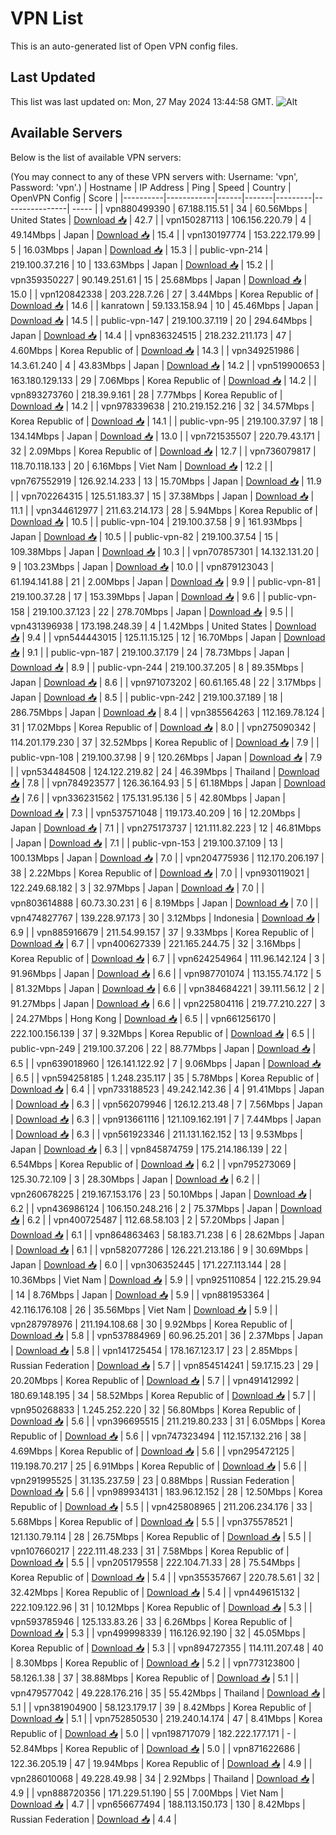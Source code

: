 # VPN List

This is an auto-generated list of Open VPN config files.

## Last Updated

This list was last updated on: Mon, 27 May 2024 13:44:58 GMT.
![Alt](https://repobeats.axiom.co/api/embed/186b98318ef1479477931607c1ad7d823f12451f.svg "Repobeats analytics image")

## Available Servers

Below is the list of available VPN servers:

(You may connect to any of these VPN servers with: Username: 'vpn', Password: 'vpn'.)
| Hostname | IP Address | Ping | Speed | Country | OpenVPN Config | Score |
|----------|------------|------|-------|---------|----------------| ----- |
| vpn880499390 | 67.188.115.51 | 34 | 60.56Mbps | United States | [Download 📥](./configs/server_0_US.ovpn) | 42.7 |
| vpn150287113 | 106.156.220.79 | 4 | 49.14Mbps | Japan | [Download 📥](./configs/server_1_JP.ovpn) | 15.4 |
| vpn130197774 | 153.222.179.99 | 5 | 16.03Mbps | Japan | [Download 📥](./configs/server_2_JP.ovpn) | 15.3 |
| public-vpn-214 | 219.100.37.216 | 10 | 133.63Mbps | Japan | [Download 📥](./configs/server_3_JP.ovpn) | 15.2 |
| vpn359350227 | 90.149.251.61 | 15 | 25.68Mbps | Japan | [Download 📥](./configs/server_4_JP.ovpn) | 15.0 |
| vpn120842338 | 203.228.7.26 | 27 | 3.44Mbps | Korea Republic of | [Download 📥](./configs/server_5_KR.ovpn) | 14.6 |
| kanratown | 59.133.158.94 | 10 | 45.46Mbps | Japan | [Download 📥](./configs/server_6_JP.ovpn) | 14.5 |
| public-vpn-147 | 219.100.37.119 | 20 | 294.64Mbps | Japan | [Download 📥](./configs/server_7_JP.ovpn) | 14.4 |
| vpn836324515 | 218.232.211.173 | 47 | 4.60Mbps | Korea Republic of | [Download 📥](./configs/server_8_KR.ovpn) | 14.3 |
| vpn349251986 | 14.3.61.240 | 4 | 43.83Mbps | Japan | [Download 📥](./configs/server_9_JP.ovpn) | 14.2 |
| vpn519900653 | 163.180.129.133 | 29 | 7.06Mbps | Korea Republic of | [Download 📥](./configs/server_10_KR.ovpn) | 14.2 |
| vpn893273760 | 218.39.9.161 | 28 | 7.77Mbps | Korea Republic of | [Download 📥](./configs/server_11_KR.ovpn) | 14.2 |
| vpn978339638 | 210.219.152.216 | 32 | 34.57Mbps | Korea Republic of | [Download 📥](./configs/server_12_KR.ovpn) | 14.1 |
| public-vpn-95 | 219.100.37.97 | 18 | 134.14Mbps | Japan | [Download 📥](./configs/server_13_JP.ovpn) | 13.0 |
| vpn721535507 | 220.79.43.171 | 32 | 2.09Mbps | Korea Republic of | [Download 📥](./configs/server_14_KR.ovpn) | 12.7 |
| vpn736079817 | 118.70.118.133 | 20 | 6.16Mbps | Viet Nam | [Download 📥](./configs/server_15_VN.ovpn) | 12.2 |
| vpn767552919 | 126.92.14.233 | 13 | 15.70Mbps | Japan | [Download 📥](./configs/server_16_JP.ovpn) | 11.9 |
| vpn702264315 | 125.51.183.37 | 15 | 37.38Mbps | Japan | [Download 📥](./configs/server_17_JP.ovpn) | 11.1 |
| vpn344612977 | 211.63.214.173 | 28 | 5.94Mbps | Korea Republic of | [Download 📥](./configs/server_18_KR.ovpn) | 10.5 |
| public-vpn-104 | 219.100.37.58 | 9 | 161.93Mbps | Japan | [Download 📥](./configs/server_19_JP.ovpn) | 10.5 |
| public-vpn-82 | 219.100.37.54 | 15 | 109.38Mbps | Japan | [Download 📥](./configs/server_20_JP.ovpn) | 10.3 |
| vpn707857301 | 14.132.131.20 | 9 | 103.23Mbps | Japan | [Download 📥](./configs/server_21_JP.ovpn) | 10.0 |
| vpn879123043 | 61.194.141.88 | 21 | 2.00Mbps | Japan | [Download 📥](./configs/server_22_JP.ovpn) | 9.9 |
| public-vpn-81 | 219.100.37.28 | 17 | 153.39Mbps | Japan | [Download 📥](./configs/server_23_JP.ovpn) | 9.6 |
| public-vpn-158 | 219.100.37.123 | 22 | 278.70Mbps | Japan | [Download 📥](./configs/server_24_JP.ovpn) | 9.5 |
| vpn431396938 | 173.198.248.39 | 4 | 1.42Mbps | United States | [Download 📥](./configs/server_25_US.ovpn) | 9.4 |
| vpn544443015 | 125.11.15.125 | 12 | 16.70Mbps | Japan | [Download 📥](./configs/server_26_JP.ovpn) | 9.1 |
| public-vpn-187 | 219.100.37.179 | 24 | 78.73Mbps | Japan | [Download 📥](./configs/server_27_JP.ovpn) | 8.9 |
| public-vpn-244 | 219.100.37.205 | 8 | 89.35Mbps | Japan | [Download 📥](./configs/server_28_JP.ovpn) | 8.6 |
| vpn971073202 | 60.61.165.48 | 22 | 3.17Mbps | Japan | [Download 📥](./configs/server_29_JP.ovpn) | 8.5 |
| public-vpn-242 | 219.100.37.189 | 18 | 286.75Mbps | Japan | [Download 📥](./configs/server_30_JP.ovpn) | 8.4 |
| vpn385564263 | 112.169.78.124 | 31 | 17.02Mbps | Korea Republic of | [Download 📥](./configs/server_31_KR.ovpn) | 8.0 |
| vpn275090342 | 114.201.179.230 | 37 | 32.52Mbps | Korea Republic of | [Download 📥](./configs/server_32_KR.ovpn) | 7.9 |
| public-vpn-108 | 219.100.37.98 | 9 | 120.26Mbps | Japan | [Download 📥](./configs/server_33_JP.ovpn) | 7.9 |
| vpn534484508 | 124.122.219.82 | 24 | 46.39Mbps | Thailand | [Download 📥](./configs/server_34_TH.ovpn) | 7.8 |
| vpn784923577 | 126.36.164.93 | 5 | 61.18Mbps | Japan | [Download 📥](./configs/server_35_JP.ovpn) | 7.6 |
| vpn336231562 | 175.131.95.136 | 5 | 42.80Mbps | Japan | [Download 📥](./configs/server_36_JP.ovpn) | 7.3 |
| vpn537571048 | 119.173.40.209 | 16 | 12.20Mbps | Japan | [Download 📥](./configs/server_37_JP.ovpn) | 7.1 |
| vpn275173737 | 121.111.82.223 | 12 | 46.81Mbps | Japan | [Download 📥](./configs/server_38_JP.ovpn) | 7.1 |
| public-vpn-153 | 219.100.37.109 | 13 | 100.13Mbps | Japan | [Download 📥](./configs/server_39_JP.ovpn) | 7.0 |
| vpn204775936 | 112.170.206.197 | 38 | 2.22Mbps | Korea Republic of | [Download 📥](./configs/server_40_KR.ovpn) | 7.0 |
| vpn930119021 | 122.249.68.182 | 3 | 32.97Mbps | Japan | [Download 📥](./configs/server_41_JP.ovpn) | 7.0 |
| vpn803614888 | 60.73.30.231 | 6 | 8.19Mbps | Japan | [Download 📥](./configs/server_42_JP.ovpn) | 7.0 |
| vpn474827767 | 139.228.97.173 | 30 | 3.12Mbps | Indonesia | [Download 📥](./configs/server_43_ID.ovpn) | 6.9 |
| vpn885916679 | 211.54.99.157 | 37 | 9.33Mbps | Korea Republic of | [Download 📥](./configs/server_44_KR.ovpn) | 6.7 |
| vpn400627339 | 221.165.244.75 | 32 | 3.16Mbps | Korea Republic of | [Download 📥](./configs/server_45_KR.ovpn) | 6.7 |
| vpn624254964 | 111.96.142.124 | 3 | 91.96Mbps | Japan | [Download 📥](./configs/server_46_JP.ovpn) | 6.6 |
| vpn987701074 | 113.155.74.172 | 5 | 81.32Mbps | Japan | [Download 📥](./configs/server_47_JP.ovpn) | 6.6 |
| vpn384684221 | 39.111.56.12 | 2 | 91.27Mbps | Japan | [Download 📥](./configs/server_48_JP.ovpn) | 6.6 |
| vpn225804116 | 219.77.210.227 | 3 | 24.27Mbps | Hong Kong | [Download 📥](./configs/server_49_HK.ovpn) | 6.5 |
| vpn661256170 | 222.100.156.139 | 37 | 9.32Mbps | Korea Republic of | [Download 📥](./configs/server_50_KR.ovpn) | 6.5 |
| public-vpn-249 | 219.100.37.206 | 22 | 88.77Mbps | Japan | [Download 📥](./configs/server_51_JP.ovpn) | 6.5 |
| vpn639018960 | 126.141.122.92 | 7 | 9.06Mbps | Japan | [Download 📥](./configs/server_52_JP.ovpn) | 6.5 |
| vpn594258185 | 1.248.235.117 | 35 | 5.78Mbps | Korea Republic of | [Download 📥](./configs/server_53_KR.ovpn) | 6.4 |
| vpn733188523 | 49.242.142.36 | 4 | 91.41Mbps | Japan | [Download 📥](./configs/server_54_JP.ovpn) | 6.3 |
| vpn562079946 | 126.12.213.48 | 7 | 7.56Mbps | Japan | [Download 📥](./configs/server_55_JP.ovpn) | 6.3 |
| vpn913661116 | 121.109.162.191 | 7 | 7.44Mbps | Japan | [Download 📥](./configs/server_56_JP.ovpn) | 6.3 |
| vpn561923346 | 211.131.162.152 | 13 | 9.53Mbps | Japan | [Download 📥](./configs/server_57_JP.ovpn) | 6.3 |
| vpn845874759 | 175.214.186.139 | 22 | 6.54Mbps | Korea Republic of | [Download 📥](./configs/server_58_KR.ovpn) | 6.2 |
| vpn795273069 | 125.30.72.109 | 3 | 28.30Mbps | Japan | [Download 📥](./configs/server_59_JP.ovpn) | 6.2 |
| vpn260678225 | 219.167.153.176 | 23 | 50.10Mbps | Japan | [Download 📥](./configs/server_60_JP.ovpn) | 6.2 |
| vpn436986124 | 106.150.248.216 | 2 | 75.37Mbps | Japan | [Download 📥](./configs/server_61_JP.ovpn) | 6.2 |
| vpn400725487 | 112.68.58.103 | 2 | 57.20Mbps | Japan | [Download 📥](./configs/server_62_JP.ovpn) | 6.1 |
| vpn864863463 | 58.183.71.238 | 6 | 28.62Mbps | Japan | [Download 📥](./configs/server_63_JP.ovpn) | 6.1 |
| vpn582077286 | 126.221.213.186 | 9 | 30.69Mbps | Japan | [Download 📥](./configs/server_64_JP.ovpn) | 6.0 |
| vpn306352445 | 171.227.113.144 | 28 | 10.36Mbps | Viet Nam | [Download 📥](./configs/server_65_VN.ovpn) | 5.9 |
| vpn925110854 | 122.215.29.94 | 14 | 8.76Mbps | Japan | [Download 📥](./configs/server_66_JP.ovpn) | 5.9 |
| vpn881953364 | 42.116.176.108 | 26 | 35.56Mbps | Viet Nam | [Download 📥](./configs/server_67_VN.ovpn) | 5.9 |
| vpn287978976 | 211.194.108.68 | 30 | 9.92Mbps | Korea Republic of | [Download 📥](./configs/server_68_KR.ovpn) | 5.8 |
| vpn537884969 | 60.96.25.201 | 36 | 2.37Mbps | Japan | [Download 📥](./configs/server_69_JP.ovpn) | 5.8 |
| vpn141725454 | 178.167.123.17 | 23 | 2.85Mbps | Russian Federation | [Download 📥](./configs/server_70_RU.ovpn) | 5.7 |
| vpn854514241 | 59.17.15.23 | 29 | 20.20Mbps | Korea Republic of | [Download 📥](./configs/server_71_KR.ovpn) | 5.7 |
| vpn491412992 | 180.69.148.195 | 34 | 58.52Mbps | Korea Republic of | [Download 📥](./configs/server_72_KR.ovpn) | 5.7 |
| vpn950268833 | 1.245.252.220 | 32 | 56.80Mbps | Korea Republic of | [Download 📥](./configs/server_73_KR.ovpn) | 5.6 |
| vpn396695515 | 211.219.80.233 | 31 | 6.05Mbps | Korea Republic of | [Download 📥](./configs/server_74_KR.ovpn) | 5.6 |
| vpn747323494 | 112.157.132.216 | 38 | 4.69Mbps | Korea Republic of | [Download 📥](./configs/server_75_KR.ovpn) | 5.6 |
| vpn295472125 | 119.198.70.217 | 25 | 6.91Mbps | Korea Republic of | [Download 📥](./configs/server_76_KR.ovpn) | 5.6 |
| vpn291995525 | 31.135.237.59 | 23 | 0.88Mbps | Russian Federation | [Download 📥](./configs/server_77_RU.ovpn) | 5.6 |
| vpn989934131 | 183.96.12.152 | 28 | 12.50Mbps | Korea Republic of | [Download 📥](./configs/server_78_KR.ovpn) | 5.5 |
| vpn425808965 | 211.206.234.176 | 33 | 5.68Mbps | Korea Republic of | [Download 📥](./configs/server_79_KR.ovpn) | 5.5 |
| vpn375578521 | 121.130.79.114 | 28 | 26.75Mbps | Korea Republic of | [Download 📥](./configs/server_80_KR.ovpn) | 5.5 |
| vpn107660217 | 222.111.48.233 | 31 | 7.58Mbps | Korea Republic of | [Download 📥](./configs/server_81_KR.ovpn) | 5.5 |
| vpn205179558 | 222.104.71.33 | 28 | 75.54Mbps | Korea Republic of | [Download 📥](./configs/server_82_KR.ovpn) | 5.4 |
| vpn355357667 | 220.78.5.61 | 32 | 32.42Mbps | Korea Republic of | [Download 📥](./configs/server_83_KR.ovpn) | 5.4 |
| vpn449615132 | 222.109.122.96 | 31 | 10.12Mbps | Korea Republic of | [Download 📥](./configs/server_84_KR.ovpn) | 5.3 |
| vpn593785946 | 125.133.83.26 | 33 | 6.26Mbps | Korea Republic of | [Download 📥](./configs/server_85_KR.ovpn) | 5.3 |
| vpn499998339 | 116.126.92.190 | 32 | 45.05Mbps | Korea Republic of | [Download 📥](./configs/server_86_KR.ovpn) | 5.3 |
| vpn894727355 | 114.111.207.48 | 40 | 8.30Mbps | Korea Republic of | [Download 📥](./configs/server_87_KR.ovpn) | 5.2 |
| vpn773123800 | 58.126.1.38 | 37 | 38.88Mbps | Korea Republic of | [Download 📥](./configs/server_88_KR.ovpn) | 5.1 |
| vpn479577042 | 49.228.176.216 | 35 | 55.42Mbps | Thailand | [Download 📥](./configs/server_89_TH.ovpn) | 5.1 |
| vpn381904900 | 58.123.179.17 | 39 | 8.42Mbps | Korea Republic of | [Download 📥](./configs/server_90_KR.ovpn) | 5.1 |
| vpn752850530 | 219.240.14.174 | 47 | 8.41Mbps | Korea Republic of | [Download 📥](./configs/server_91_KR.ovpn) | 5.0 |
| vpn198717079 | 182.222.177.171 | - | 52.84Mbps | Korea Republic of | [Download 📥](./configs/server_92_KR.ovpn) | 5.0 |
| vpn871622686 | 122.36.205.19 | 47 | 19.94Mbps | Korea Republic of | [Download 📥](./configs/server_93_KR.ovpn) | 4.9 |
| vpn286010068 | 49.228.49.98 | 34 | 2.92Mbps | Thailand | [Download 📥](./configs/server_94_TH.ovpn) | 4.9 |
| vpn888720356 | 171.229.51.190 | 55 | 7.00Mbps | Viet Nam | [Download 📥](./configs/server_95_VN.ovpn) | 4.7 |
| vpn656677494 | 188.113.150.173 | 130 | 8.42Mbps | Russian Federation | [Download 📥](./configs/server_96_RU.ovpn) | 4.4 |
